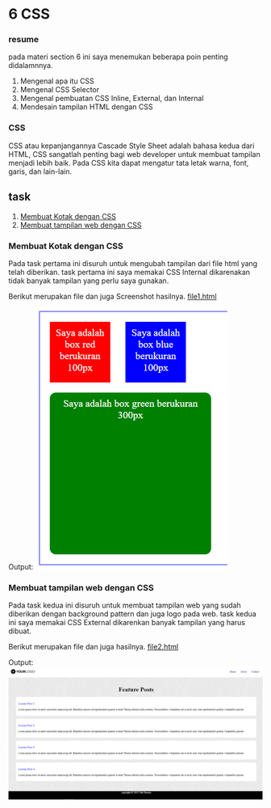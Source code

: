 # 6 CSS
### resume
pada materi section 6 ini saya menemukan beberapa poin penting didalamnnya.
1. Mengenal apa itu CSS
2. Mengenal CSS Selector
3. Mengenal pembuatan CSS Inline, External, dan Internal
4. Mendesain tampilan HTML dengan CSS

### CSS
CSS atau kepanjangannya Cascade Style Sheet adalah bahasa kedua dari HTML, CSS sangatlah penting bagi web developer untuk membuat tampilan menjadi lebih baik. Pada CSS kita dapat mengatur tata letak warna, font, garis, dan lain-lain.

## task

1. [Membuat Kotak dengan CSS](#membuat-kotak-dengan-css)
2. [Membuat tampilan web dengan CSS](#membuat-tampilan-web-dengan-css)

### Membuat Kotak dengan CSS
Pada task pertama ini disuruh untuk mengubah tampilan dari file html yang telah diberikan. task pertama ini saya memakai CSS Internal dikarenakan tidak banyak tampilan yang perlu saya gunakan.

Berikut merupakan file dan juga Screenshot hasilnya.
[file1.html](./praktikum/file1.html)

Output:
![1.PNG](./screenshot/1.PNG)

### Membuat tampilan web dengan CSS
Pada task kedua ini disuruh untuk membuat tampilan web yang sudah diberikan dengan background pattern dan juga logo pada web. task kedua ini saya memakai CSS External dikarenkan banyak tampilan yang harus dibuat.

Berikut merupakan file dan juga hasilnya.
[file2.html](./praktikum/file2.html)

Output:
![2.PNG](./screenshot/2.PNG)